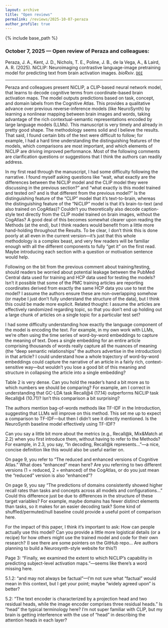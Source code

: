 ```yaml
---
layout: archive
title: "Open reviews"
permalink: /reviews/2025-10-07-peraza
author_profile: true
---
```


{% include base_path %}



### October 7, 2025 &mdash; Open review of Peraza and colleagues:
Peraza, J. A., Kent, J. D., Nichols, T. E., Poline, J. B., de la Vega, A., & Laird, A. R. (2025). NiCLIP: Neuroimaging contrastive language-image pretraining model for predicting text from brain activation images. *bioRxiv*. [`DOI`](https://doi.org/10.1101/2025.06.14.659706)

---

Peraza and colleagues present NiCLIP, a CLIP-based neural network model, that learns to decode cognitive terms from coordinate-based brain activation maps. The model outputs predictions based on task, concept, and domain labels from the Cognitive Atlas. This provides a qualitative advance over previous reverse-inference models (like NeuroSynth) by learning a nonlinear mapping between brain images and words, taking advantage of the rich contextual-semantic representations encoded by large language models (LLMs). This manuscript is very timely and already in pretty good shape. The methodology seems solid and I believe the results. That said, I found certain bits of the text were difficult to follow; for example, I had a hard time understanding the distinguishing features of the models, which comparisons are most important, and which elements of NiCLIP are driving improved performance. Most of the following comments are clarification questions or suggestions that I think the authors can readily address.

In my first read through the manuscript, I had some difficulty following the narrative. I found myself asking questions like “wait, what exactly are the differences between the NiCLIP model and the CLIP model they were discussing in the previous section?” and “what exactly is this model trained and tested on? and is that different from the previous model?” Is the distinguishing feature of the “CLIP” model that it’s text-to-brain, whereas the distinguishing feature of the “NiCLIP” model is that it’s brain-to-text (and also trained on CogAtlas)? Couldn’t you theoretically also decode caption-style text directly from the CLIP model trained on brain images, without the CogAtlas? A good deal of this becomes somewhat clearer upon reading the Methods (at the end), but I think readers would benefit from a little more hand-holding throughout the Results. To be clear, I don’t think this is done poorly at all even in the current version—it’s just that this whole methodology is a complex beast, and very few readers will be familiar enough with all the different components to fully “get it” on the first read. Maybe introducing each section with a question or motivation sentence would help.

Following on the bit from the previous comment about training/testing, should readers be worried about potential leakage between the PubMed Central data used for training and HCP data used for testing the models? Isn’t it possible that some of the PMC training articles are reporting coordinates derived from exactly the same HCP data you use to test the model? I assume the authors ensure these are non-overlapping somehow (or maybe I just don’t fully understand the structure of the data), but I think this could be made more explicit. Related thought: I assume the articles are effectively randomized regarding topic, so that you don’t end up holding out a large chunk of articles on a single topic for a particular test set?

I had some difficulty understanding how exactly the language component of the model is encoding the text. For example, in my own work with LLMs, we’re often using the time series of word-by-word embeddings to capture the meaning of text. Does a single embedding for an entire article comprising thousands of words really capture all the nuances of meaning (the “deep semantic relationships” the authors advertise in the introduction) in that article? I could understand how a whole trajectory of word-by-word embeddings could capture the narrative of an article in a fairly rich, context-sensitive way—but wouldn’t you lose a good bit of this meaning and structure in collapsing the article into a single embedding?

Table 2 is very dense. Can you hold the reader’s hand a bit more as to which numbers we should be comparing? For example, am I correct in understanding that GC-LDA task Recall@4 (17.14) outperforms NiCLIP task Recall@4 (10.71)? Isn’t this comparison a bit surprising?

The authors mention bag-of-words methods like TF-IDF in the Introduction, suggesting that LLMs will improve on this method. This set me up to expect a comparison to TF-IDF—but then I didn’t see it directly mentioned. Is the NeuroSynth baseline model effectively using TF-IDF?

Can you say a little bit more about the metrics (e.g., Recall@k, Mix&Match at 2.2) when you first introduce them, without having to refer to the Methods? For example, in 2.3, you say, “In decoding, Recall@k represents…”—a nice, concise definition like this would also be useful earlier on.

On page 9, you refer to “The reduced and enhanced versions of Cognitive Atlas.” What does “enhanced” mean here? Are you referring to two different versions (1 = reduced, 2 = enhanced) of the CogAtlas, or do you just mean the “reduced” version is also “enhanced”?

On page 9, you say “The predictions of domains consistently showed higher recall rates than
tasks and concepts across all models and configurations…” Could this difference just be due to differences in the structure of these target variables? For example, maybe domains has fewer distinct elements than tasks, so it makes for an easier decoding task? Some kind of shuffled/permuted/null baseline could provide a useful point of comparison here.

For the impact of this paper, I think it’s important to ask: How can people actually use this model? Can you provide a little more logistical details (or a recipe) for how others might use the trained model and code for their own research? (I see there are some pointers on the GitHub repo… Are authors planning to build a Neurosynth-style website for this?)

Page 3: “Finally, we examined the extent to which NiCLIP’s capability in predicting subject-level activation maps.”—seems like there’s a word missing here.

5.1.2: “and may not always be factual”—I’m not sure what “factual” would mean in this context, but I get your point; maybe “widely agreed upon” is better?

5.2: “The text encoder is characterized by a projection head and two residual heads, while the image encoder comprises three residual heads.” Is “head” the typical terminology here? I’m not super familiar with CLIP, but my brain is getting interference with the use of “head” in describing the attention heads in each layer?

